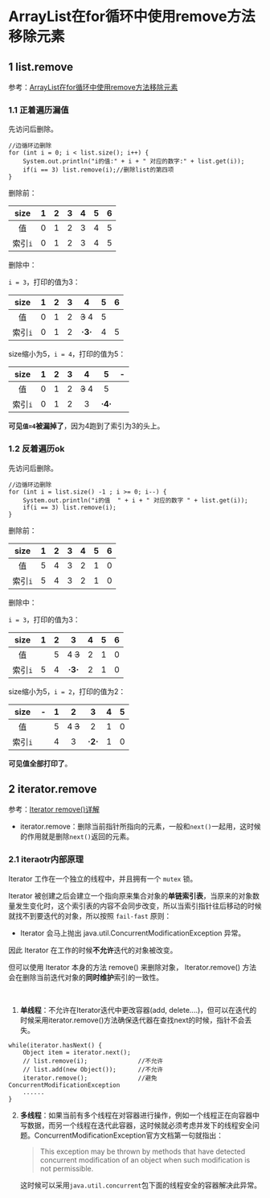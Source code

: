 # ArrayList在for循环中使用remove方法移除元素

## 1 list.remove

参考：[ArrayList在for循环中使用remove方法移除元素](https://blog.csdn.net/u012316120/article/details/51509066)

### 1.1 正着遍历漏值

先访问后删除。

```
//边循环边删除
for (int i = 0; i < list.size(); i++) {
	System.out.println("i的值:" + i + " 对应的数字:" + list.get(i));
	if(i == 3) list.remove(i);//删除list的第四项
}
```

删除前：

size|1|2|3|4|5|6
:-:|:-:|:-:|:-:|:-:|:-:|:-:
值|0|1|2|3|4|5
索引`i`|0|1|2|3|4|5

删除中：

`i = 3`，打印的值为3：

size|1|2|3|4|5|6
:-:|:-:|:-:|:-:|:-:|:-:|:-:
值|0|1|2|~~3~~ 4|5
索引`i`|0|1|2|**·3·**|4|5

size缩小为5，`i = 4`，打印的值为5：

size|1|2|3|4|5|-
:-:|:-:|:-:|:-:|:-:|:-:|:-:
值|0|1|2|~~3~~ 4|5
索引`i`|0|1|2|3|**·4·**

**可见`值=4`被漏掉了**，因为4跑到了索引为3的头上。

### 1.2 反着遍历ok

先访问后删除。

```
//边循环边删除
for (int i = list.size() -1 ; i >= 0; i--) {
	System.out.println("i的值  " + i + " 对应的数字 " + list.get(i));
	if(i == 3) list.remove(i);
}
```

删除前：

size|1|2|3|4|5|6
:-:|:-:|:-:|:-:|:-:|:-:|:-:
值|5|4|3|2|1|0
索引`i`|5|4|3|2|1|0

删除中：

`i = 3`，打印的值为3：

size|1|2|3|4|5|6
:-:|:-:|:-:|:-:|:-:|:-:|:-:
值||5|4 ~~3~~|2|1|0
索引`i`|5|4|**·3·**|2|1|0

size缩小为5，`i = 2`，打印的值为2：

size|-|1|2|3|4|5
:-:|:-:|:-:|:-:|:-:|:-:|:-:
值||5|4 ~~3~~|2|1|0
索引`i`||4|3|**·2·**|1|0

**可见值全部打印了**。

## 2 iterator.remove

参考：[Iterator remove()详解](https://blog.51cto.com/tianxingzhe/1693218)

* iterator.remove：删除当前指针所指向的元素，一般和`next()`一起用，这时候的作用就是删除`next()`返回的元素。

### 2.1 iteraotr内部原理

Iterator 工作在一个独立的线程中，并且拥有一个 `mutex` 锁。 

Iterator 被创建之后会建立一个指向原来集合对象的**单链索引表**，当原来的对象数量发生变化时，这个索引表的内容不会同步改变，所以当索引指针往后移动的时候就找不到要迭代的对象，所以按照 `fail-fast` 原则：
	
  * Iterator 会马上抛出 java.util.ConcurrentModificationException 异常。

因此 Iterator 在工作的时候**不允许**迭代的对象被改变。

但可以使用 Iterator 本身的方法 remove() 来删除对象， Iterator.remove() 方法会在删除当前迭代对象的**同时维护**索引的一致性。

  
1. **单线程**：不允许在Iterator迭代中更改容器(add, delete....)，但可以在迭代的时候采用iterator.remove()方法确保迭代器在查找next的时候，指针不会丢失。

```
while(iterator.hasNext() {
	Object item = iterator.next();
	// list.remove(i);              //不允许
	// list.add(new Object());      //不允许
	iterator.remove();              //避免ConcurrentModificationException
	......
}
```

2. **多线程**：如果当前有多个线程在对容器进行操作，例如一个线程正在向容器中写数据，而另一个线程在迭代此容器，这时候就必须考虑并发下的线程安全问题。ConcurrentModificationException官方文档第一句就指出：
   >This exception may be thrown by methods that have detected concurrent modification of an object when such modification is not permissible.

   这时候可以采用`java.util.concurrent`包下面的线程安全的容器解决此异常。